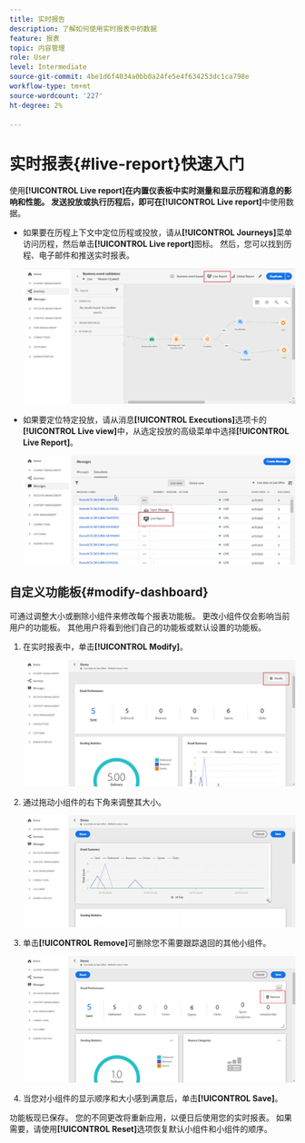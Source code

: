 ```yaml
---
title: 实时报告
description: 了解如何使用实时报表中的数据
feature: 报表
topic: 内容管理
role: User
level: Intermediate
source-git-commit: 4be1d6f4034a0bb0a24fe5e4f634253dc1ca798e
workflow-type: tm+mt
source-wordcount: '227'
ht-degree: 2%

---
```


# 实时报表{#live-report}快速入门

使用&#x200B;**[!UICONTROL Live report]**在内置仪表板中实时测量和显示历程和消息的影响和性能。
发送投放或执行历程后，即可在**[!UICONTROL Live report]**&#x200B;中使用数据。

* 如果要在历程上下文中定位历程或投放，请从&#x200B;**[!UICONTROL Journeys]**&#x200B;菜单访问历程，然后单击&#x200B;**[!UICONTROL Live report]**&#x200B;图标。 然后，您可以找到历程、电子邮件和推送实时报表。

   ![](../assets/report_journey.png)

* 如果要定位特定投放，请从消息&#x200B;**[!UICONTROL Executions]**&#x200B;选项卡的&#x200B;**[!UICONTROL Live view]**&#x200B;中，从选定投放的高级菜单中选择&#x200B;**[!UICONTROL Live Report]**。

   ![](../assets/report_2.png)

## 自定义功能板{#modify-dashboard}

可通过调整大小或删除小组件来修改每个报表功能板。 更改小组件仅会影响当前用户的功能板。 其他用户将看到他们自己的功能板或默认设置的功能板。

1. 在实时报表中，单击&#x200B;**[!UICONTROL Modify]**。

   ![](../assets/report_modify_1.png)

1. 通过拖动小组件的右下角来调整其大小。

   ![](../assets/report_modify_2.png)

1. 单击&#x200B;**[!UICONTROL Remove]**&#x200B;可删除您不需要跟踪退回的其他小组件。

   ![](../assets/report_modify_3.png)

1. 当您对小组件的显示顺序和大小感到满意后，单击&#x200B;**[!UICONTROL Save]**。

功能板现已保存。 您的不同更改将重新应用，以便日后使用您的实时报表。 如果需要，请使用&#x200B;**[!UICONTROL Reset]**&#x200B;选项恢复默认小组件和小组件的顺序。
